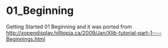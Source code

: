 # 01_Beginning
Getting Started 01 Beginning and it was ported from http://xopendisplay.hilltopia.ca/2009/Jan/Xlib-tutorial-part-1----Beginnings.html
